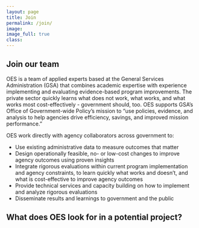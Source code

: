 ```yaml
---
layout: page
title: Join
permalink: /join/
image:
image_full: true
class:
---
```

## Join our team 

OES is a team of applied experts based at the General Services Administration (GSA) that combines academic expertise with experience implementing and evaluating evidence-based program improvements. The private sector quickly learns what does not work,  what works, and what works most cost-effectively - government should, too.  OES supports GSA’s Office of Government-wide Policy’s mission to “use policies, evidence, and analysis to help agencies drive efficiency, savings, and improved mission performance.”

OES work directly with agency collaborators across government to:
- Use existing administrative data to measure outcomes that matter
- Design operationally feasible, no- or low-cost changes to improve agency outcomes using proven insights
- Integrate rigorous evaluations within current program implementation and agency constraints, to learn quickly what works and doesn’t, and what is cost-effective to improve agency outcomes
- Provide technical services and capacity building on how to implement and analyze rigorous evaluations
- Disseminate results and learnings to government and the public

## What does OES look for in a potential project?
